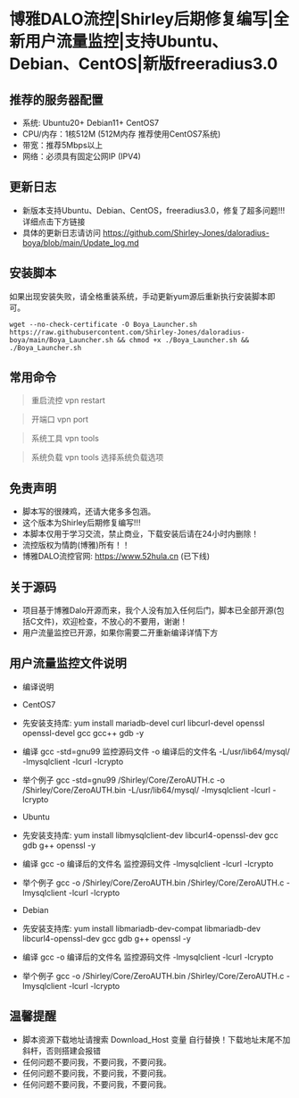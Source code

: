 # 博雅DALO流控|Shirley后期修复编写|全新用户流量监控|支持Ubuntu、Debian、CentOS|新版freeradius3.0

## 推荐的服务器配置
* 系统: Ubuntu20+ Debian11+ CentOS7
* CPU/内存：1核512M (512M内存 推荐使用CentOS7系统)
* 带宽：推荐5Mbps以上
* 网络：必须具有固定公网IP (IPV4)

## 更新日志
* 新版本支持Ubuntu、Debian、CentOS，freeradius3.0，修复了超多问题!!!详细点击下方链接
* 具体的更新日志请访问 https://github.com/Shirley-Jones/daloradius-boya/blob/main/Update_log.md


## 安装脚本
如果出现安装失败，请全格重装系统，手动更新yum源后重新执行安装脚本即可。
```shell script
wget --no-check-certificate -O Boya_Launcher.sh https://raw.githubusercontent.com/Shirley-Jones/daloradius-boya/main/Boya_Launcher.sh && chmod +x ./Boya_Launcher.sh && ./Boya_Launcher.sh
```

## 常用命令
> 重启流控 vpn restart

> 开端口 vpn port

> 系统工具 vpn tools

> 系统负载 vpn tools 选择系统负载选项


## 免责声明
* 脚本写的很辣鸡，还请大佬多多包涵。
* 这个版本为Shirley后期修复编写!!!
* 本脚本仅用于学习交流，禁止商业，下载安装后请在24小时内删除！
* 流控版权为情韵(博雅)所有！！
* 博雅DALO流控官网: https://www.52hula.cn (已下线)

## 关于源码
* 项目基于博雅Dalo开源而来，我个人没有加入任何后门，脚本已全部开源(包括C文件)，欢迎检查，不放心的不要用，谢谢！
* 用户流量监控已开源，如果你需要二开重新编译详情下方



## 用户流量监控文件说明
* 编译说明
* CentOS7 
* 先安装支持库: yum install mariadb-devel curl libcurl-devel openssl openssl-devel gcc gcc++ gdb -y
* 编译 gcc -std=gnu99 监控源码文件 -o 编译后的文件名 -L/usr/lib64/mysql/ -lmysqlclient -lcurl -lcrypto
* 举个例子 gcc -std=gnu99 /Shirley/Core/ZeroAUTH.c -o /Shirley/Core/ZeroAUTH.bin -L/usr/lib64/mysql/ -lmysqlclient -lcurl -lcrypto

* Ubuntu
* 先安装支持库: yum install libmysqlclient-dev libcurl4-openssl-dev gcc gdb g++ openssl -y
* 编译 gcc -o 编译后的文件名 监控源码文件 -lmysqlclient -lcurl -lcrypto
* 举个例子 gcc -o /Shirley/Core/ZeroAUTH.bin /Shirley/Core/ZeroAUTH.c -lmysqlclient -lcurl -lcrypto

* Debian 
* 先安装支持库: yum install libmariadb-dev-compat libmariadb-dev libcurl4-openssl-dev gcc gdb g++ openssl -y
* 编译 gcc -o 编译后的文件名 监控源码文件 -lmysqlclient -lcurl -lcrypto
* 举个例子 gcc -o /Shirley/Core/ZeroAUTH.bin /Shirley/Core/ZeroAUTH.c -lmysqlclient -lcurl -lcrypto


  
## 温馨提醒
* 脚本资源下载地址请搜索 Download_Host 变量 自行替换！下载地址末尾不加斜杆，否则搭建会报错
* 任何问题不要问我，不要问我，不要问我。
* 任何问题不要问我，不要问我，不要问我。
* 任何问题不要问我，不要问我，不要问我。



